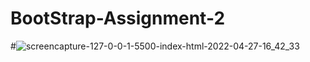 # BootStrap-Assignment-2
#![screencapture-127-0-0-1-5500-index-html-2022-04-27-16_42_33](https://user-images.githubusercontent.com/104018474/165506356-72aed3e6-c8b7-4fe2-881b-5babcd357483.png)
